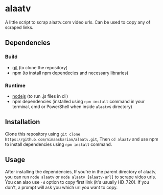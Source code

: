# alaatv

A little script to scrap alaatv.com video urls. Can be used to copy any of scraped links.

## Dependencies

### Build

- [git](https://git-scm.com/downloads) (to clone the repository)
- npm (to install npm dependecies and necessary libraries)

### Runtime

- [nodejs](https://nodejs.org/en/) (to run .js files in cli)
- npm dependencies (installed using `npm install` command in your terminal, cmd or PowerShell when inside `alaatv`s directory)

## Installation

Clone this repository using `git clone https://github.com/nimaaskarian/alaatv.git`, Then `cd alaatv` and use npm to install dependencies using `npm install` command.

## Usage

After installing the dependencies, If you're in the parent directory of alaatv, you can run `node alaatv` or `node alaatv [alaatv-url]` to scrape video urls.
You can also use `-d` option to copy first link (it's usually HD_720). If you don't, a prompt will ask you which url you want to copy.
